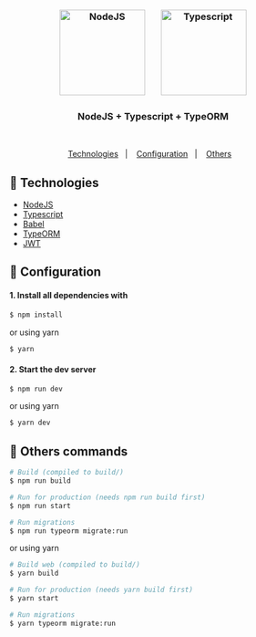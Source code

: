 <h3 align="center">
  <img src="https://user-images.githubusercontent.com/58083563/115131968-a67b9e80-9fd2-11eb-8af7-0bb44bbe3719.png" alt="NodeJS" width="150" />&nbsp&nbsp&nbsp&nbsp
  &nbsp
  <img src="https://user-images.githubusercontent.com/58083563/89603440-87bbea00-d83f-11ea-88f1-40ded3561784.png" alt="Typescript" width="150" />
</h3>
<h3 align="center">NodeJS + Typescript + TypeORM</h3>
<br>
<p align="center">
  <a href="#rocket-Technologies">Technologies</a>&nbsp;&nbsp;&nbsp;|&nbsp;&nbsp;&nbsp;
  <a href="#wrench-Configuration">Configuration</a>&nbsp;&nbsp;&nbsp;|&nbsp;&nbsp;&nbsp;
  <a href="#gift-Others-commands">Others</a>&nbsp;&nbsp;&nbsp;
</p>

## :rocket: Technologies

- [NodeJS](https://nodejs.org/en/)
- [Typescript](https://www.typescriptlang.org/)
- [Babel](https://babeljs.io/)
- [TypeORM](https://typeorm.io/#/)
- [JWT](https://jwt.io/)

## :wrench: Configuration

#### 1. Install all dependencies with

```sh
$ npm install 
```

or using yarn

```sh
$ yarn
```

#### 2. Start the dev server 

```sh
$ npm run dev
```

or using yarn

```sh
$ yarn dev
```

## :gift: Others commands

```sh
# Build (compiled to build/)
$ npm run build

# Run for production (needs npm run build first)
$ npm run start

# Run migrations
$ npm run typeorm migrate:run
```

or using yarn

```sh
# Build web (compiled to build/)
$ yarn build

# Run for production (needs yarn build first)
$ yarn start

# Run migrations
$ yarn typeorm migrate:run
```
